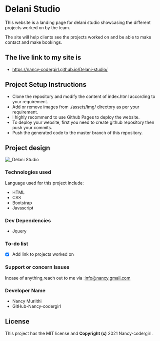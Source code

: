 # Delani Studio
This website is a landing page for delani studio showcasing the different projects worked on by the team.

The site will help clients see the projects worked on and be able to make contact and make bookings.
 ## The live link to my site is
 * https://nancy-codergirl.github.io/Delani-studio/
  
## Project Setup Instructions
* Clone the repository and modify the content of index.html according to your requirement.
* Add or remove images from ./assets/img/ directory as per your requirement.
* I highly recommend to use Github Pages to deploy the website.
* To deploy your website, first you need to create github repository then push your commits.
* Push the generated code to the master branch of this repository.

## Project design
![_Delani Studio](https://user-images.githubusercontent.com/87470468/133001531-3039eaaf-b869-4d64-8cbe-bd225839896d.jpg)


### Technologies used
Language used for this project include: 
* HTML
* CSS
* Bootstrap
* Javascript
### Dev Dependencies
* Jquery
### To-do list
- [x] Add link to projects worked on
 ###  Support or concern Issues
 Incase of anything,reach out to me via :info@nancy.gmail.com
 
### Developer Name
* Nancy Muriithi
* GitHub-Nancy-codergirl

## License
This project has the MIT license and **Copyright (c)** 2021 Nancy-codergirl.


